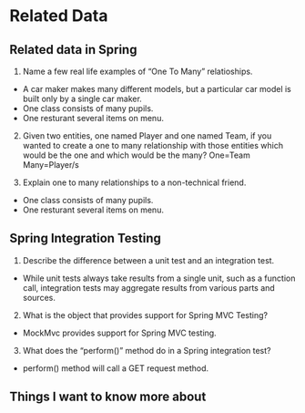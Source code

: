 # Related Data


## Related data in Spring

1. Name a few real life examples of “One To Many” relatioships. 
- A car maker makes many different models, but a particular car model is built only by a single car maker.
- One class consists of many pupils.
- One resturant several items on menu.

2. Given two entities, one named Player and one named Team, if you wanted to create a one to many relationship with those entities which would be the one and which would be the many?
One=Team
Many=Player/s

3. Explain one to many relationships to a non-technical friend.
- One class consists of many pupils.
- One resturant several items on menu.

## Spring Integration Testing

1. Describe the difference between a unit test and an integration test.
- While unit tests always take results from a single unit, such as a function call, integration tests may aggregate results from various parts and sources.

2. What is the object that provides support for Spring MVC Testing?
- MockMvc provides support for Spring MVC testing.

3. What does the “perform()” method do in a Spring integration test?
- perform() method will call a GET request method.




## Things I want to know more about
